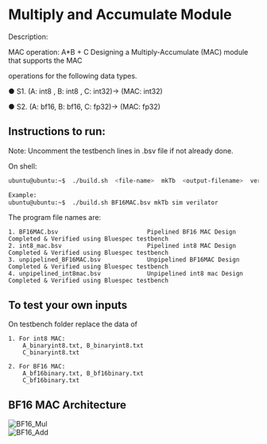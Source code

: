 
# Multiply and Accumulate Module

Description:

MAC operation: A*B + C
Designing a Multiply-Accumulate (MAC) module that supports the MAC

operations for the following data types.

● S1. (A: int8 , B: int8 , C: int32)-> (MAC: int32)

● S2. (A: bf16, B: bf16, C: fp32)-> (MAC: fp32)


## Instructions to run:

Note: Uncomment the testbench lines in .bsv file if not already done.

On shell:
```bash
ubuntu@ubuntu:~$  ./build.sh  <file-name>  mkTb  <output-filename>  verilator

Example:
ubuntu@ubuntu:~$  ./build.sh BF16MAC.bsv mkTb sim verilator
```

The program file names are:
    
    1. BF16MAC.bsv                         Pipelined BF16 MAC Design Completed & Verified using Bluespec testbench
    2. int8_mac.bsv                        Pipelined int8 MAC Design Completed & Verified using Bluespec testbench
    3. unpipelined_BF16MAC.bsv             Unpipelined BF16MAC Design Completed & Verified using Bluespec testbench
    4. unpipelined_int8mac.bsv             Unpipelined int8 mac Design Completed & Verified using Bluespec testbench

## To test your own inputs
On testbench folder replace the data of 

    1. For int8 MAC:
        A_binaryint8.txt, B_binaryint8.txt
        C_binaryint8.txt

    2. For BF16 MAC:
        A_bf16binary.txt, B_bf16binary.txt
        C_bf16binary.txt


## BF16 MAC Architecture

   ![BF16_Mul](https://github.com/user-attachments/assets/25e9983c-99e7-4e7d-b41f-d803c07bc547)  
   ![BF16_Add](https://github.com/user-attachments/assets/ab6d8fb9-d316-41ea-bfa7-bcc456d866f5)

